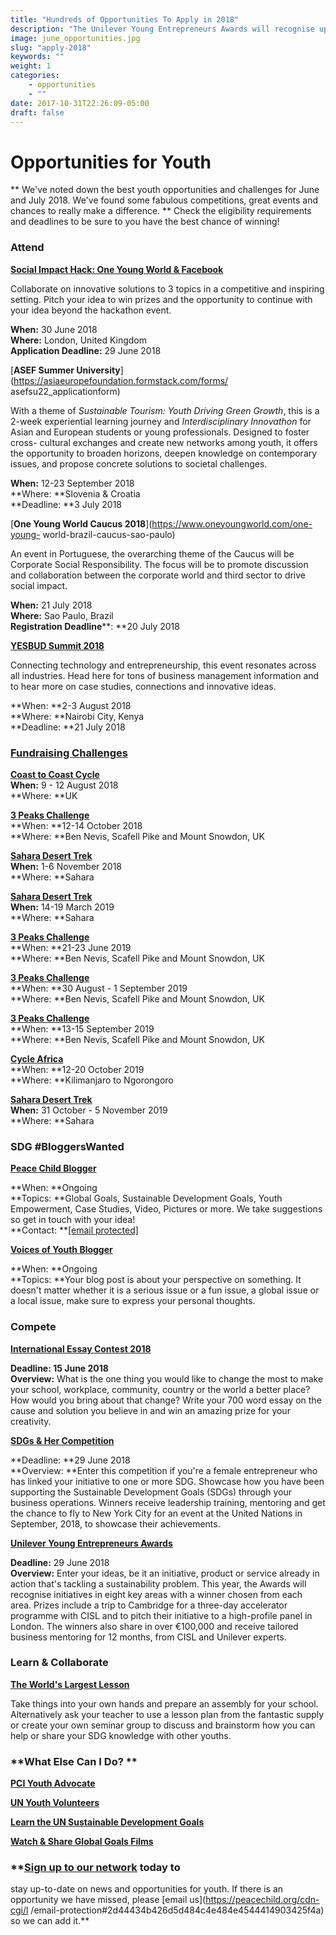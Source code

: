 ```yaml
---
title: "Hundreds of Opportunities To Apply in 2018"
description: "The Unilever Young Entrepreneurs Awards will recognise up to eight winners, including the HRH Prize Winner, in 2018. The eight winners will be selected from a rigorous assessment process led by The University of Cambridge Institute for Sustainability Leadership, culminating in video interviews with our finalist selection panels. All eight winners will be invited to an Accelerator Programme in Cambridge, before making their final pitches in person to a guest judging panel who will decide on the HRH Prize Winner of the 2018 competition."
image: june_opportunities.jpg
slug: "apply-2018"
keywords: ""
weight: 1
categories: 
    - opportunities
    - ""
date: 2017-10-31T22:26:09-05:00
draft: false
---
```


# Opportunities for Youth

** We've noted down the best youth opportunities and challenges for June and July 2018. We've found some fabulous competitions, great events and chances to really make a difference. 
** Check the eligibility requirements and deadlines to be sure to you have the
best chance of winning!

### **Attend**

**[Social Impact Hack: One Young World &amp; Facebook](https://www.oneyoungworld.com/oyw-x-facebook-social-impact-hack-30-june-london)**

Collaborate on innovative solutions to 3 topics in a competitive and inspiring
setting. Pitch your idea to win prizes and the opportunity to continue with
your idea beyond the hackathon event.

**When:** 30 June 2018  
**Where:** London, United Kingdom  
**Application Deadline:** 29 June 2018

[**ASEF Summer University**](https://asiaeuropefoundation.formstack.com/forms/
asefsu22_applicationform)

With a theme of _Sustainable Tourism: Youth Driving Green Growth_, this is a
2-week experiential learning journey and _Interdisciplinary Innovathon_ for
Asian and European students or young professionals. Designed to foster cross-
cultural exchanges and create new networks among youth, it offers the
opportunity to broaden horizons, deepen knowledge on contemporary issues, and
propose concrete solutions to societal challenges.

**When:** 12-23 September 2018  
**Where: **Slovenia &amp; Croatia  
**Deadline: **3 July 2018

[**One Young World Caucus 2018**](https://www.oneyoungworld.com/one-young-
world-brazil-caucus-sao-paulo)

An event in Portuguese, the overarching theme of the Caucus will be Corporate
Social Responsibility. The focus will be to promote discussion and
collaboration between the corporate world and third sector to drive social
impact.

**When:** 21 July 2018  
**Where:** Sao Paulo, Brazil  
**Registration Deadline****: **20 July 2018

[**YESBUD Summit 2018**](https://www.yesbudsummit.org/)

Connecting technology and entrepreneurship, this event resonates across all
industries. Head here for tons of business management information and to hear
more on case studies, connections and innovative ideas.

**When: **2-3 August 2018  
**Where: **Nairobi City, Kenya  
**Deadline: **21 July 2018

### [**Fundraising Challenges**](https://peacechild.org/challenge/)

[**Coast to Coast Cycle**](https://peacechild.org/challenge/)  
**When:** 9 - 12 August 2018  
**Where: **UK

[**3 Peaks Challenge**](https://peacechild.org/challenge/)  
**When: **12-14 October 2018  
**Where: **Ben Nevis, Scafell Pike and Mount Snowdon, UK

[**Sahara Desert Trek**](https://peacechild.org/challenge/)  
**When:** 1-6 November 2018  
**Where: **Sahara

[**Sahara Desert Trek**](https://peacechild.org/challenge/)  
**When:** 14-19 March 2019  
**Where: **Sahara

[**3 Peaks Challenge**](https://peacechild.org/challenge/)  
**When: **21-23 June 2019  
**Where: **Ben Nevis, Scafell Pike and Mount Snowdon, UK

[**3 Peaks Challenge**](https://peacechild.org/challenge/)  
**When: **30 August - 1 September 2019  
**Where: **Ben Nevis, Scafell Pike and Mount Snowdon, UK

[**3 Peaks Challenge**](https://peacechild.org/challenge/)  
**When: **13-15 September 2019  
**Where: **Ben Nevis, Scafell Pike and Mount Snowdon, UK

[**Cycle Africa**](https://peacechild.org/challenge/)  
**When: **12-20 October 2019  
**Where: **Kilimanjaro to Ngorongoro

[**Sahara Desert Trek**](https://peacechild.org/challenge/)  
**When:** 31 October - 5 November 2019  
**Where: **Sahara

### **SDG #BloggersWanted**

[**Peace Child Blogger**](https://peacechild.org/opportunities/)

**When: **Ongoing  
**Topics: **Global Goals, Sustainable Development Goals, Youth Empowerment, Case Studies, Video, Pictures or more. We take suggestions so get in touch with your idea!  
**Contact: **[[email protected]](https://peacechild.org/cdn-cgi/l/email-protection)

[**Voices of Youth
Blogger**](https://www.voicesofyouth.org/en/user/login?redirect=blog/add)

**When: **Ongoing  
**Topics: **Your blog post is about your perspective on something. It doesn't matter whether it is a serious issue or a fun issue, a global issue or a local issue, make sure to express your personal thoughts.

###

###

### **Compete**

**[International Essay Contest 2018](https://www.goipeace.or.jp/en/work/essay-contest/)**

**Deadline: **15 June 2018**  
Overview:** What is the one thing you would like to change the most to make
your school, workplace, community, country or the world a better place? How
would you bring about that change? Write your 700 word essay on the cause and
solution you believe in and win an amazing prize for your creativity.

**[SDGs &amp; Her Competition](https://sdgsandher.awardsplatform.com/)**

**Deadline: **29 June 2018  
**Overview: **Enter this competition if you're a female entrepreneur who has linked your initiative to one or more SDG. Showcase how you have been supporting the Sustainable Development Goals (SDGs) through your business operations. Winners receive leadership training, mentoring and get the chance to fly to New York City for an event at the United Nations in September, 2018, to showcase their achievements.

[**Unilever Young Entrepreneurs
Awards**](https://youngentrepreneursawards.unilever.com/how-to-enter)

**Deadline:** 29 June 2018  
**Overview:** Enter your ideas, be it an initiative, product or service already in action that's tackling a sustainability problem. This year, the Awards will recognise initiatives in eight key areas with a winner chosen from each area. Prizes include a trip to Cambridge for a three-day accelerator programme with CISL and to pitch their initiative to a high-profile panel in London. The winners also share in over €100,000 and receive tailored business mentoring for 12 months, from CISL and Unilever experts.

### **Learn &amp; Collaborate**

**[The World's Largest Lesson](http://worldslargestlesson.globalgoals.org/introduce-the-global-goals/)**

Take things into your own hands and prepare an assembly for your school.
Alternatively ask your teacher to use a lesson plan from the fantastic supply
or create your own seminar group to discuss and brainstorm how you can help or
share your SDG knowledge with other youths.

### **What Else Can I Do? **

**[PCI Youth Advocate](https://peacechild.org/get-involved/)**

**[UN Youth Volunteers](https://www.unv.org/become-volunteer)**

**[Learn the UN Sustainable Development Goals](http://www.un.org/sustainabledevelopment/sustainable-development-goals/)**

**[Watch &amp; Share Global Goals Films](http://www.globalgoals.org/films/)**

### **[Sign up to our network](https://peacechild.org/get-involved/) today to
stay up-to-date on news and opportunities for youth. If there is an
opportunity we have missed, please [email us](https://peacechild.org/cdn-cgi/l
/email-protection#2d44434b426d5d484c4e484e4544414903425f4a) so we can add
it.**
